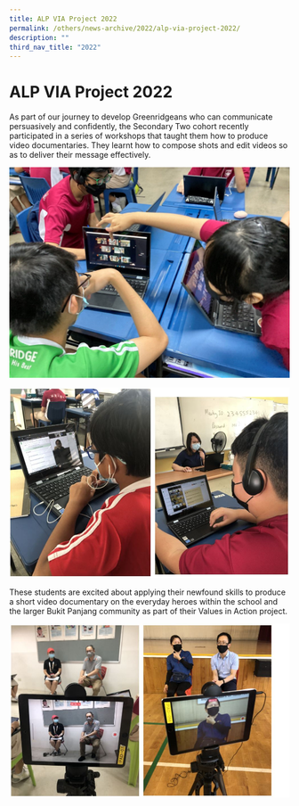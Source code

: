 ```yaml
---
title: ALP VIA Project 2022
permalink: /others/news-archive/2022/alp-via-project-2022/
description: ""
third_nav_title: "2022"
---
```

# **ALP VIA Project 2022**

As part of our journey to develop Greenridgeans who can communicate persuasively and confidently, the Secondary Two cohort recently participated in a series of workshops that taught them how to produce video documentaries. They learnt how to compose shots and edit videos so as to deliver their message effectively.

![](/images/ALPVIA%201.jpg)

![](/images/via.jpg)

These students are excited about applying their newfound skills to produce a short video documentary on the everyday heroes within the school and the larger Bukit Panjang community as part of their Values in Action project.

![](/images/via1.jpg)